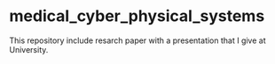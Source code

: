 # medical_cyber_physical_systems

This repository include resarch paper with a presentation that I give at University.
